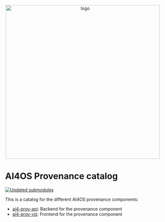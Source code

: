 <div align="center">
  <img src="https://ai4eosc.eu/wp-content/uploads/sites/10/2022/09/horizontal-transparent.png" alt="logo" width="500"/>
</div>

# AI4OS Provenance catalog

[![Updated submodules](https://github.com/ai4os/ai4-provenance/actions/workflows/main.yml/badge.svg)](https://github.com/ai4os/ai4-provenance/actions/workflows/main.yml)

This is a catalog for the different AI4OS provenance components:

* [ai4-prov-api](https://github.com/ai4os/ai4-prov-api): Backend for the provenance component
* [ai4-prov-viz](https://github.com/ai4os/ai4-prov-viz): Frontend for the provenance component
